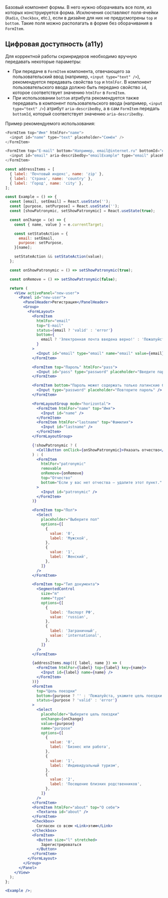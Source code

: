 Базовый компонент формы. В него нужно оборачивать все поля, из которых конструируется форма. Исключения составляют
поля-ячейки (`Radio`, `Checkbox`, etc.), если в дизайне для них не предусмотрены `top` и `bottom`. Такие поля можно
располагать в форме без оборачивания в `FormItem`.

## Цифровая доступность (a11y)

Для корректной работы скринридеров необходимо вручную передавать некоторые параметры:
<br />

- При передаче в `FormItem` компонента, отвечающего за пользовательский ввод (например, `<input type="text" />`),
  рекомендуется передавать свойства `top` и `htmlFor`. В компонент пользовательского ввода должно быть передано свойство
  `id`, которое соответствует значению `htmlFor` в `FormItem`. <br />
- При использовании `bottom` атрибута рекомендуется также передавать в компонент пользовательского ввода (например,
  `<input type="text" />`) атрибут `aria-describedby`, а в сам `FormItem` передать `bottomId`, который соответствует значению `aria-describedby`.

Пример рекомендуемого использования:

```js static
<FormItem top="Имя" htmlFor="name">
  <input id="name" type="text" placeholder="Семён" />
</FormItem>

<FormItem top="E-mail" bottom="Например, email@internet.ru" bottomId="emailExample" htmlFor="email">
  <input id="email" aria-describedby="emailExample" type="email" placeholder="email@internet.ru" />
</FormItem>
```

```jsx
const addressItems = [
  { label: 'Почтовый индекс', name: 'zip' },
  { label: 'Страна', name: 'country' },
  { label: 'Город', name: 'city' },
];

const Example = () => {
  const [email, setEmail] = React.useState('');
  const [purpose, setPurpose] = React.useState('');
  const [showPatronymic, setShowPatronymic] = React.useState(true);

  const onChange = (e) => {
    const { name, value } = e.currentTarget;

    const setStateAction = {
      email: setEmail,
      purpose: setPurpose,
    }[name];

    setStateAction && setStateAction(value);
  };

  const onShowPatronymic = () => setShowPatronymic(true);

  const onRemove = () => setShowPatronymic(false);

  return (
    <View activePanel="new-user">
      <Panel id="new-user">
        <PanelHeader>Регистрация</PanelHeader>
        <Group>
          <FormLayout>
            <FormItem
              htmlFor="email"
              top="E-mail"
              status={email ? 'valid' : 'error'}
              bottom={
                email ? 'Электронная почта введена верно!' : 'Пожалуйста, введите электронную почту'
              }
            >
              <Input id="email" type="email" name="email" value={email} onChange={onChange} />
            </FormItem>

            <FormItem top="Пароль" htmlFor="pass">
              <Input id="pass" type="password" placeholder="Введите пароль" />
            </FormItem>

            <FormItem bottom="Пароль может содержать только латинские буквы и цифры.">
              <Input type="password" placeholder="Повторите пароль" />
            </FormItem>

            <FormLayoutGroup mode="horizontal">
              <FormItem htmlFor="name" top="Имя">
                <Input id="name" />
              </FormItem>
              <FormItem htmlFor="lastname" top="Фамилия">
                <Input id="lastname" />
              </FormItem>
            </FormLayoutGroup>

            {!showPatronymic ? (
              <CellButton onClick={onShowPatronymic}>Указать отчество</CellButton>
            ) : (
              <FormItem
                htmlFor="patronymic"
                removable
                onRemove={onRemove}
                top="Отчество"
                bottom="Если у вас нет отчества — удалите этот пункт."
              >
                <Input id="patronymic" />
              </FormItem>
            )}

            <FormItem top="Пол">
              <Select
                placeholder="Выберите пол"
                options={[
                  {
                    value: '0',
                    label: 'Мужской',
                  },
                  {
                    value: '1',
                    label: 'Женский',
                  },
                ]}
              />
            </FormItem>

            <FormItem top="Тип документа">
              <SegmentedControl
                size="m"
                name="type"
                options={[
                  {
                    label: 'Паспорт РФ',
                    value: 'russian',
                  },
                  {
                    label: 'Заграничный',
                    value: 'international',
                  },
                ]}
              />
            </FormItem>

            {addressItems.map(({ label, name }) => (
              <FormItem htmlFor={label} top={label} key={name}>
                <Input id={label} name={name} />
              </FormItem>
            ))}
            <FormItem
              top="Цель поездки"
              bottom={purpose ? '' : 'Пожалуйста, укажите цель поездки'}
              status={purpose ? 'valid' : 'error'}
            >
              <Select
                placeholder="Выберите цель поездки"
                onChange={onChange}
                value={purpose}
                name="purpose"
                options={[
                  {
                    value: '0',
                    label: 'Бизнес или работа',
                  },
                  {
                    value: '1',
                    label: 'Индивидуальный туризм',
                  },
                  {
                    value: '2',
                    label: 'Посещение близких родственников',
                  },
                ]}
              />
            </FormItem>
            <FormItem htmlFor="about" top="О себе">
              <Textarea id="about" />
            </FormItem>
            <Checkbox>
              Согласен со всем <Link>этим</Link>
            </Checkbox>
            <FormItem>
              <Button size="l" stretched>
                Зарегистрироваться
              </Button>
            </FormItem>
          </FormLayout>
        </Group>
      </Panel>
    </View>
  );
};

<Example />;
```
